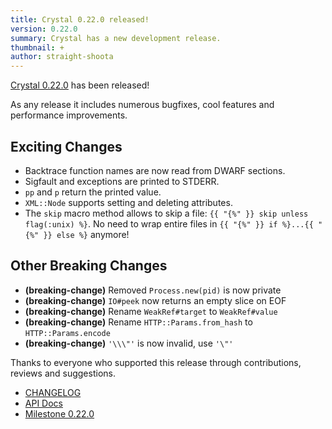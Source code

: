 ```yaml
---
title: Crystal 0.22.0 released!
version: 0.22.0
summary: Crystal has a new development release.
thumbnail: +
author: straight-shoota
---
```


[Crystal 0.22.0](https://github.com/crystal-lang/crystal/releases/tag/0.22.0) has been released!

As any release it includes numerous bugfixes, cool features and performance improvements.

## Exciting Changes

* Backtrace function names are now read from DWARF sections.
* Sigfault and exceptions are printed to STDERR.
* `pp` and `p` return the printed value.
* `XML::Node` supports setting and deleting attributes.
* The `skip` macro method allows to skip a file: `{{ "{%" }} skip unless flag(:unix) %}`. No need to wrap entire files in `{{ "{%" }} if %}...{{ "{%" }} else %}` anymore!

## Other Breaking Changes
* **(breaking-change)** Removed `Process.new(pid)` is now private
* **(breaking-change)** `IO#peek` now returns an empty slice on EOF
* **(breaking-change)** Rename `WeakRef#target` to `WeakRef#value`
* **(breaking-change)** Rename `HTTP::Params.from_hash` to `HTTP::Params.encode`
* **(breaking-change)** `'\\\"'` is now invalid, use `'\"'`

Thanks to everyone who supported this release through contributions, reviews and suggestions.

* [CHANGELOG](https://github.com/crystal-lang/crystal/releases/tag/0.22.0)
* [API Docs](https://crystal-lang.org/api/0.22.0)
* [Milestone 0.22.0](https://github.com/crystal-lang/crystal/issues?q=milestone%3A0.22.0)

